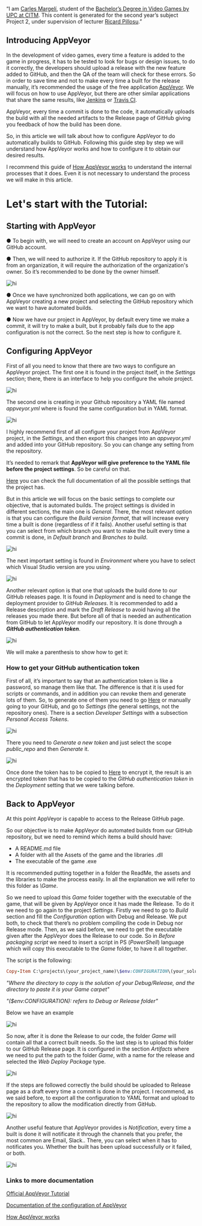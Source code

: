 “I am [Carles Margelí](https://www.linkedin.com/in/carles-margel%C3%AD-549ab415a/), student of the [Bachelor’s Degree in Video Games by UPC at CITM](https://www.citm.upc.edu/cat/). This content is generated for the second year’s subject Project 2, under supervision of lecturer [Ricard Pillosu](https://www.linkedin.com/in/ricardpillosu/).”

## Introducing AppVeyor

In the development of video games, every time a feature is added to the game in progress, it has to be tested to look for bugs or design issues, to do it correctly, the developers should upload a release with the new feature added to GitHub, and then the QA of the team will check for these errors. So in order to save time and not to make every time a built for the release manually, it’s recommended the usage of the free application [AppVeyor](https://www.appveyor.com/). We will focus on how to use AppVeyor, but there are other similar applications that share the same results, like [Jenkins](https://jenkins.io/) or [Travis CI](https://travis-ci.com/).

AppVeyor, every time a commit is done to the code, it automatically uploads the build with all the needed artifacts to the Release page of GitHub giving you feedback of how the build has been done. 

So, in this article we will talk about how to configure AppVeyor to do automatically builds to GitHub. Following this guide step by step we will understand how AppVeyor works and how to configure it to obtain our desired results. 

I recommend this guide of [How AppVeyor works](https://www.appveyor.com/docs/enterprise/how-to/how-appveyor-works/) to understand the internal processes that it does. Even it is not necessary to understand the process we will make in this article.

# Let's start with the Tutorial:


## Starting with AppVeyor
   ● To begin with, we will need to create an account on AppVeyor using our GitHub account.

   ● Then, we will need to authorize it. If the GitHub repository to apply it is from an organization, it will require the authorization of the organization's owner. So it’s recommended to be done by the owner himself.
  
   <img src="WebPageAssets/captura1.png" alt="hi" class="inline">

   ● Once we have synchronized both applications, we can go on with AppVeyor creating a new project and selecting the GitHub repository which we want to have automated builds. 

   ● Now we have our project in AppVeyor, by default every time we make a commit, it will try to make a built, but it probably fails due to the app configuration is not the correct. So the next step is how to configure it. 
 
 
## Configuring AppVeyor

First of all you need to know that there are two ways to configure an AppVeyor project. 
The first one it is found in the project itself, in the _Settings_ section; there, there is an interface to help you configure the whole project. 

 <img src="WebPageAssets/captura2.png" alt="hi" class="inline">
 
 The second one is creating in your Github repository a YAML file named _appveyor.yml_ where is found the same configuration but in YAML format.
 
 <img src="WebPageAssets/captura3.png" alt="hi" class="inline">
 
 I highly recommend first of all configure your project from AppVeyor project, in the _Settings_, and then export this changes into an _appveyor.yml_ and added into your GitHub repository. So you can change any setting from the repository. 

It’s needed to remark that **AppVeyor will give preference to the YAML file before the project settings**. So be careful on that. 

[Here](https://www.appveyor.com/docs/build-configuration/) you can check the full documentation of all the possible settings that the project has.

But in this article we will focus on the basic settings to complete our objective, that is automated builds.
The project settings is divided in different sections, the main one is _General_. There, the most relevant option is that you can configure the _Build version format_, that will increase every time a built is done (regardless of if it fails). Another useful setting is that you can select from which branch you want to make the built every time a commit is done, in _Default branch_ and _Branches to build_.

<img src="WebPageAssets/captura4.png" alt="hi" class="inline">

The next important setting is found in _Environment_ where you have to select which Visual Studio version are you using.

<img src="WebPageAssets/captura5.png" alt="hi" class="inline">

Another relevant option is that one that uploads the build done to our GitHub releases page. 
It is found in _Deployment_  and is need to change the deployment provider to _GitHub Releases_. It is recommended to add a Release description and mark the _Draft Release_ to avoid having all the releases you made there. But before all of that is needed an authentication from GitHub to let AppVeyor modify our repository. It is done through a **_GitHub authentication token_**. 

<img src="WebPageAssets/captura6.png" alt="hi" class="inline">

We will make a parenthesis to show how to get it:

### How to get your GitHub authentication token

First of all, it’s important to say that an authentication token is like a password, so manage them like that. The difference is that it is used for scripts or commands, and in addition you can revoke them and generate lots of them. 
So, to generate one of them you need to go [Here](https://github.com/settings/tokens) or manually going to your GitHub, and go to _Settings_ (the general settings, not the repository ones). There is a section _Developer Settings_ with a subsection _Personal Access Tokens_.

<img src="WebPageAssets/captura7.png" alt="hi" class="inline">

There you need to _Generate a new token_ and just select the scope _public_repo_  and then _Generate_ it.

<img src="WebPageAssets/captura8.png" alt="hi" class="inline">

Once done the token has to be copied to [Here](https://ci.appveyor.com/tools/encrypt) to encrypt it, the result is an encrypted token that has to be copied to the _GitHub authentication token_ in the _Deployment_ setting that we were talking before.

## Back to AppVeyor

At this point AppVeyor is capable to access to the Release GitHub page. 

So our objective is to make AppVeyor do automated builds from our GitHub repository, but we need to remind which items a build should have:
- A README.md file
- A folder with all the Assets of the game and the libraries .dll
- The executable of the game .exe

It is recommended putting together in a folder the ReadMe, the assets and the libraries to make the process easily. In all the explanation we will refer to this folder as _\Game_.

So we need to upload this _Game_ folder together with the executable of the game, that will be given by AppVeyor once it has made the Release. To do it we need to go again to the project _Settings_. 
Firstly we need to go to _Build_ section and fill the _Configuration_ option with Debug and Release.  We put both, to check that there’s no problem compiling the code in Debug nor Release mode. Then, as we said before, we need to get the executable given after the AppVeyor does the Release to our code. So in _Before packaging script_ we need to insert a script in PS (_PowerShell_) language which will copy this executable to the _Game_ folder, to have it all together. 

The script is the following:
```ruby
Copy-Item C:\projects\(your_project_name)\$env:CONFIGURATION\(your_solution_name).exe C:\projects\(your_project_name)\Game\.
```
_"Where the directory to copy is the solution of your Debug/Release, and the directory to paste it is your Game carpet"_

_"($env:CONFIGURATION): refers to Debug or Release folder"_

Below we have an example 

<img src="WebPageAssets/captura9.png" alt="hi" class="inline">

So now, after it is done the Release to our code, the folder _Game_ will contain all that a correct built needs. So the last step is to upload this folder to our GitHub Release page.
It is configured in the section _Artifacts_ where we need to put the path to the folder _Game_, with a name for the release and selected the _Web Deploy Package_ type.

<img src="WebPageAssets/captura10.png" alt="hi" class="inline">

If the steps are followed correctly the build should be uploaded to Release page as a draft every time a commit is done in the project. I recommend, as we said before, to export all the configuration to YAML format and upload to the repository to allow the modification directly from GitHub.

<img src="WebPageAssets/captura11.png" alt="hi" class="inline">

Another useful feature that AppVeyor provides is _Notification_, every time a built is done it will notificate it through the channels that you prefer, the most common are Email, Slack.. There, you can select when it has to notificates you. Whether the built has been upload successfully or it failed, or both. 

<img src="WebPageAssets/captura12.png" alt="hi" class="inline">

### Links to more documentation
[Official AppVeyor Tutorial](https://www.appveyor.com/docs/)

[Documentation of the configuration of AppVeyor](https://www.appveyor.com/docs/build-configuration/)

[How AppVeyor works](https://www.appveyor.com/docs/enterprise/how-to/how-appveyor-works/)

